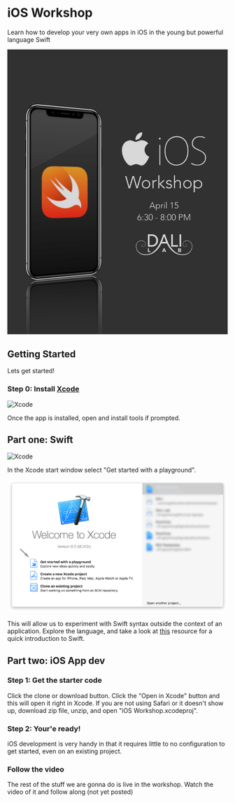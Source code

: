 # iOS Workshop
Learn how to develop your very own apps in iOS in the young but powerful language Swift

![poster](./assets/Poster.jpg)

## Getting Started
Lets get started!

### Step 0: Install [Xcode](https://itunes.apple.com/us/app/xcode/id497799835?mt=12)
![Xcode](https://is1-ssl.mzstatic.com/image/thumb/Purple128/v4/ec/c9/ac/ecc9ac2c-b358-82a8-10e0-64ad24056772/Xcode.png/246x0w.png)

Once the app is installed, open and install tools if prompted.

## Part one: Swift
![Xcode](https://img.icons8.com/color/160/swift.png)

In the Xcode start window select "Get started with a playground".

![xcodestart](./assets/xcodeStart.png)

This will allow us to experiment with Swift syntax outside the context of an application. Explore the language, and take a look at [this](https://itunes.apple.com/us/book/the-swift-programming-language-swift-4-0-3/id881256329?mt=11) resource for a quick introduction to Swift.

## Part two: iOS App dev

### Step 1: Get the starter code
Click the clone or download button. Click the "Open in Xcode" button and this will open it right in Xcode. If you are not using Safari or it doesn't show up, download zip file, unzip, and open "iOS Workshop.xcodeproj".

### Step 2: Your'e ready!
iOS development is very handy in that it requires little to no configuration to get started, even on an existing project.

### Follow the video
The rest of the stuff we are gonna do is live in the workshop. Watch the video of it and follow along (not yet posted)